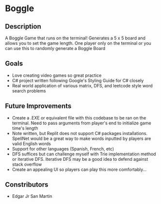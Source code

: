 # Boggle


## Description

A Boggle Game that runs on the terminal! Generates a 5 x 5 board and allows you to set the game length. One player only on the terminal or you can use this
to randomly generate a Boggle Board


## Goals

* Love creating video games so great practice
* C# project written following Google's Styling Guide for C# closely
* Real world application of various matrix, DFS, and leetcode style word search problems


## Future Improvements

* Create a .EXE or equivalent file with this codebase to be ran on the terminal. Need to pass arguments from player's end to initialize game time's length
* Note written, but Replit does not support C# packages installations. SpellNet would be a great way to make words inputted by players are valid English words
* Support for other languages (Spanish, French, etc)
* DFS suffices but can challenge myself with Trie implementation method or iterative DFS. Iterative DFS may be a good idea to defend against stack overflow
* Create an appealing UI so players can play this more comfortably...


## Constributors

* Edgar Jr San Martin
